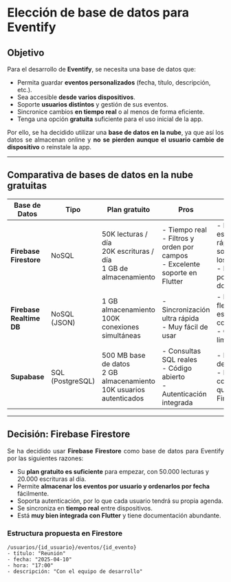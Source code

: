 <style>
    p {text-align:justify}
</style>

# Elección de base de datos para Eventify

## Objetivo

Para el desarrollo de **Eventify**, se necesita una base de datos que:

- Permita guardar **eventos personalizados** (fecha, título, descripción, etc.).
- Sea accesible **desde varios dispositivos**.
- Soporte **usuarios distintos** y gestión de sus eventos.
- Sincronice cambios **en tiempo real** o al menos de forma eficiente.
- Tenga una opción **gratuita** suficiente para el uso inicial de la app.

Por ello, se ha decidido utilizar una **base de datos en la nube**, ya que así los datos se almacenan online y **no se pierden aunque el usuario cambie de dispositivo** o reinstale la app.

---

## Comparativa de bases de datos en la nube gratuitas

| Base de Datos             | Tipo            | Plan gratuito                    | Pros                                                                 | Contras                                                            |
|---------------------------|------------------|--------------------------------------|----------------------------------------------------------------------|---------------------------------------------------------------------|
| **Firebase Firestore**    | NoSQL            | 50K lecturas / día<br>20K escrituras / día<br>1 GB de almacenamiento | - Tiempo real <br> - Filtros y orden por campos <br> - Excelente soporte en Flutter | - Puede escalar rápido si se sobrepasan los límites <br> - Estructura por documentos |
| **Firebase Realtime DB**  | NoSQL (JSON)     | 1 GB almacenamiento <br> 100K conexiones simultáneas | - Sincronización ultra rápida <br> - Muy fácil de usar | - Menos flexible para estructuras complejas <br> - Consultas limitadas |
| **Supabase**              | SQL (PostgreSQL) | 500 MB base de datos <br> 2 GB almacenamiento <br> 10K usuarios autenticados | - Consultas SQL reales <br> - Código abierto <br> - Autenticación integrada | - En desarrollo <br> - Menor comunidad que Firebase |

---

## Decisión: Firebase Firestore

Se ha decidido usar **Firebase Firestore** como base de datos para Eventify por las siguientes razones:

- Su **plan gratuito es suficiente** para empezar, con 50.000 lecturas y 20.000 escrituras al día.
- Permite **almacenar los eventos por usuario y ordenarlos por fecha** fácilmente.
- Soporta autenticación, por lo que cada usuario tendrá su propia agenda.
- Se sincroniza en **tiempo real** entre dispositivos.
- Está **muy bien integrada con Flutter** y tiene documentación abundante.

### Estructura propuesta en Firestore

```
/usuarios/{id_usuario}/eventos/{id_evento}
- título: "Reunión"
- fecha: "2025-04-10"
- hora: "17:00"
- descripción: "Con el equipo de desarrollo"
```